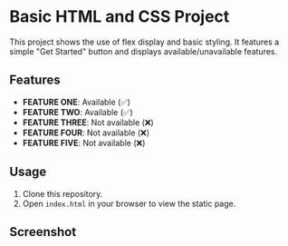 # Basic HTML and CSS Project

This project shows the use of flex display and basic styling. It features a simple "Get Started" button and displays available/unavailable features.

## Features

- **FEATURE ONE**: Available (✅)
- **FEATURE TWO**: Available (✅)
- **FEATURE THREE**: Not available (❌)
- **FEATURE FOUR**: Not available (❌)
- **FEATURE FIVE**: Not available (❌)

## Usage

1. Clone this repository.
2. Open `index.html` in your browser to view the static page.

## Screenshot

